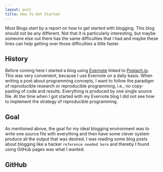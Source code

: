 ```yaml
---
layout: post
title: How To Get Started
---
```


Most Blogs start by a report on how to get started with blogging. This blog should not be any different. Not that it is particularly interesting, but maybe someone else out there has the same difficulties that I had and maybe these lines can help getting over those difficulties a little faster.

## History
Before coming here I started a blog using [Evernote](http://www.evernote.com) linked to [Postach.io](http://postach.io). This was very convenient, because I use Evernote on a daily basis. When writing a post about programming concepts, I want to follow the paradigm of reproducible research or reproducible programming, i.e., no copy-pasting of code and results. Everything is produced by one single source file. At the time when I got started with my Evernote blog I did not see how to implement the strategy of reproducible programming. 

## Goal
As mentioned above, the goal for my ideal blogging environment was to write one source file with everything and then have some clever system produce all the output that was desired. I was reading some blog posts about blogging like a hacker `reference needed here` and thereby I found using GitHub pages was what I wanted.

## GitHub 


